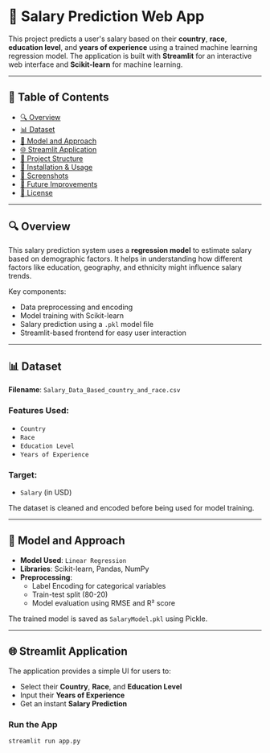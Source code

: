 # 💼 Salary Prediction Web App

This project predicts a user's salary based on their **country**, **race**, **education level**, and **years of experience** using a trained machine learning regression model. The application is built with **Streamlit** for an interactive web interface and **Scikit-learn** for machine learning.

---

## 📌 Table of Contents

- [🔍 Overview](#-overview)
- [📊 Dataset](#-dataset)
- [🧠 Model and Approach](#-model-and-approach)
- [🌐 Streamlit Application](#-streamlit-application)
- [📁 Project Structure](#-project-structure)
- [🚀 Installation & Usage](#-installation--usage)
- [📸 Screenshots](#-screenshots)
- [🔮 Future Improvements](#-future-improvements)
- [📄 License](#-license)

---

## 🔍 Overview

This salary prediction system uses a **regression model** to estimate salary based on demographic factors. It helps in understanding how different factors like education, geography, and ethnicity might influence salary trends.

Key components:
- Data preprocessing and encoding
- Model training with Scikit-learn
- Salary prediction using a `.pkl` model file
- Streamlit-based frontend for easy user interaction

---

## 📊 Dataset

**Filename**: `Salary_Data_Based_country_and_race.csv`

### Features Used:
- `Country`
- `Race`
- `Education Level`
- `Years of Experience`

### Target:
- `Salary` (in USD)

The dataset is cleaned and encoded before being used for model training.

---

## 🧠 Model and Approach

- **Model Used**: `Linear Regression`  
- **Libraries**: Scikit-learn, Pandas, NumPy  
- **Preprocessing**: 
  - Label Encoding for categorical variables
  - Train-test split (80-20)
  - Model evaluation using RMSE and R² score

The trained model is saved as `SalaryModel.pkl` using Pickle.

---

## 🌐 Streamlit Application

The application provides a simple UI for users to:
- Select their **Country**, **Race**, and **Education Level**
- Input their **Years of Experience**
- Get an instant **Salary Prediction**

### Run the App

```bash
streamlit run app.py
